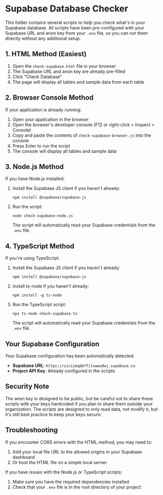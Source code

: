 # Supabase Database Checker

This folder contains several scripts to help you check what's in your Supabase database. All scripts have been pre-configured with your Supabase URL and anon key from your `.env` file, so you can run them directly without any additional setup.

## 1. HTML Method (Easiest)

1. Open the `check-supabase.html` file in your browser
2. The Supabase URL and anon key are already pre-filled
3. Click "Check Database"
4. The page will display all tables and sample data from each table

## 2. Browser Console Method

If your application is already running:

1. Open your application in the browser
2. Open the browser's developer console (F12 or right-click > Inspect > Console)
3. Copy and paste the contents of `check-supabase-browser.js` into the console
4. Press Enter to run the script
5. The console will display all tables and sample data

## 3. Node.js Method

If you have Node.js installed:

1. Install the Supabase JS client if you haven't already:
   ```
   npm install @supabase/supabase-js
   ```

2. Run the script:
   ```
   node check-supabase-node.js
   ```
   
   The script will automatically read your Supabase credentials from the `.env` file.

## 4. TypeScript Method

If you're using TypeScript:

1. Install the Supabase JS client if you haven't already:
   ```
   npm install @supabase/supabase-js
   ```

2. Install ts-node if you haven't already:
   ```
   npm install -g ts-node
   ```

3. Run the TypeScript script:
   ```
   npx ts-node check-supabase.ts
   ```
   
   The script will automatically read your Supabase credentials from the `.env` file.

## Your Supabase Configuration

Your Supabase configuration has been automatically detected:

- **Supabase URL**: `https://zzciimqdmffilxwwadwj.supabase.co`
- **Project API Key**: Already configured in the scripts

## Security Note

The anon key is designed to be public, but be careful not to share these scripts with your keys hardcoded if you plan to share them outside your organization. The scripts are designed to only read data, not modify it, but it's still best practice to keep your keys secure.

## Troubleshooting

If you encounter CORS errors with the HTML method, you may need to:
1. Add your local file URL to the allowed origins in your Supabase dashboard
2. Or host the HTML file on a simple local server

If you have issues with the Node.js or TypeScript scripts:
1. Make sure you have the required dependencies installed
2. Check that your `.env` file is in the root directory of your project 